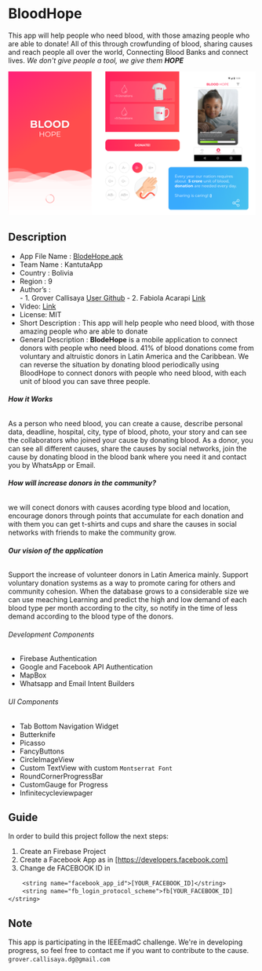 # BloodHope

This app will help people who need blood, with those amazing people who are able to donate! All of this through crowfunding of blood, sharing causes and reach people all over the world, Connecting Blood Banks and connect lives. _We don't give people a tool, we give them **HOPE**_

<img src="images/artbloodhope.png" >

## Description

- App File Name : [BlodeHope.apk](https://drive.google.com/file/d/1C7hs0WzHSmEn0lmeGXXfX5i1JfP3mHPr/view?usp=sharing)
- Team Name : KantutaApp
- Country : Bolivia 
- Region : 9
- Author’s  :  
       - 1. Grover Callisaya [User Github](https://github.com/GrowCallisaya)
       - 2. Fabiola Acarapi [Link](https://github.com/fabiola29298)	
- Video: [Link]( )
- License: MIT 
- Short Description : This app will help people who need blood, with those amazing people who are able to donate 
- General Description : **BlodeHope** is a mobile application to connect donors with people who need blood. 
41% of blood donations come from voluntary and altruistic donors in Latin America and the Caribbean. We can reverse the situation by donating blood periodically using BloodHope to connect donors with people who need blood, with each unit of blood you can save three people.

######  **How it Works**
As a person who need blood, you can create a cause, describe personal data, deadline, hospital, city, type of blood, photo, your story and can see the collaborators who joined your cause by donating blood.
As a donor, you can see all different causes, share the causes by social networks, join the cause by donating blood in the blood bank where you need it and contact you by WhatsApp or Email.

######  **How will increase donors in the community?**
we will conect donors with causes acording type blood and location, encourage donors through points that accumulate for each donation and with them you can get t-shirts and cups and share the causes in social networks with friends to make the community grow.

######  **Our vision of the application**
Support the increase of volunteer donors in Latin America mainly.
Support voluntary donation systems as a way to promote caring for others and community cohesion.
When the database grows to a considerable size we can use meaching Learning and predict the high and low demand of each blood type per month according to the city, so notify in the time of less demand according to the blood type of the donors.

######  Development Components
- Firebase Authentication
- Google and Facebook API Authentication
- MapBox 
- Whatsapp and Email Intent Builders


######  UI Components 
- Tab Bottom Navigation Widget
- Butterknife
- Picasso 
- FancyButtons 
- CircleImageView
- Custom TextView with custom `Montserrat Font`
- RoundCornerProgressBar
- CustomGauge for Progress
- Infinitecycleviewpager



## Guide

In order to build this project follow the next steps:
1. Create an Firebase Project
2. Create a Facebook App as in [https://developers.facebook.com]
3. Change de FACEBOOK ID in 

```
    <string name="facebook_app_id">[YOUR_FACEBOOK_ID]</string>
    <string name="fb_login_protocol_scheme">fb[YOUR_FACEBOOK_ID]</string>
```

 

## Note

This app is participating in the IEEEmadC challenge. We're in developing progress, so feel free to contact me if you want to contribute to the cause.
`grover.callisaya.dg@gmail.com`
